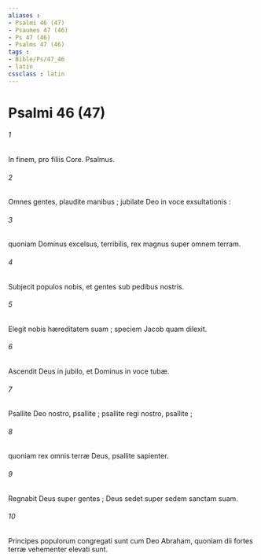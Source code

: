 ```yaml
---
aliases : 
- Psalmi 46 (47)
- Psaumes 47 (46)
- Ps 47 (46)
- Psalms 47 (46)
tags : 
- Bible/Ps/47_46
- latin
cssclass : latin
---
```


# Psalmi 46 (47)

###### 1
In finem, pro filiis Core. Psalmus.
###### 2
Omnes gentes, plaudite manibus ; jubilate Deo in voce exsultationis :
###### 3
quoniam Dominus excelsus, terribilis, rex magnus super omnem terram.
###### 4
Subjecit populos nobis, et gentes sub pedibus nostris.
###### 5
Elegit nobis hæreditatem suam ; speciem Jacob quam dilexit.
###### 6
Ascendit Deus in jubilo, et Dominus in voce tubæ.
###### 7
Psallite Deo nostro, psallite ; psallite regi nostro, psallite ;
###### 8
quoniam rex omnis terræ Deus, psallite sapienter.
###### 9
Regnabit Deus super gentes ; Deus sedet super sedem sanctam suam.
###### 10
Principes populorum congregati sunt cum Deo Abraham, quoniam dii fortes terræ vehementer elevati sunt.
